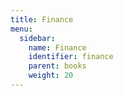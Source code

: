 ```yaml
---
title: Finance
menu:
  sidebar:
    name: Finance
    identifier: finance
    parent: books
    weight: 20
---
```

